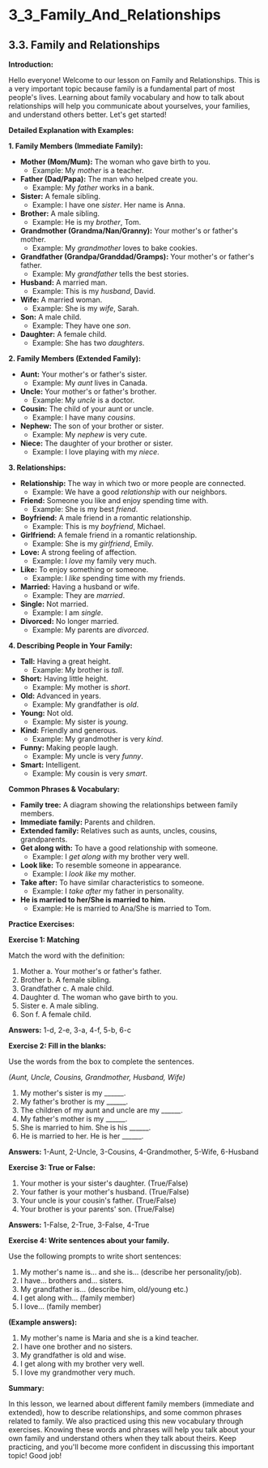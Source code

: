 # 3_3_Family_And_Relationships

## 3.3. Family and Relationships

**Introduction:**

Hello everyone! Welcome to our lesson on Family and Relationships. This is a very important topic because family is a fundamental part of most people's lives. Learning about family vocabulary and how to talk about relationships will help you communicate about yourselves, your families, and understand others better. Let's get started!

**Detailed Explanation with Examples:**

**1. Family Members (Immediate Family):**

*   **Mother (Mom/Mum):** The woman who gave birth to you.
    *   Example: My *mother* is a teacher.
*   **Father (Dad/Papa):** The man who helped create you.
    *   Example: My *father* works in a bank.
*   **Sister:** A female sibling.
    *   Example: I have one *sister*. Her name is Anna.
*   **Brother:** A male sibling.
    *   Example: He is my *brother*, Tom.
*   **Grandmother (Grandma/Nan/Granny):** Your mother's or father's mother.
    *   Example: My *grandmother* loves to bake cookies.
*   **Grandfather (Grandpa/Granddad/Gramps):** Your mother's or father's father.
    *   Example: My *grandfather* tells the best stories.
*   **Husband:** A married man.
    *   Example: This is my *husband*, David.
*   **Wife:** A married woman.
    *   Example: She is my *wife*, Sarah.
*   **Son:** A male child.
    *   Example: They have one *son*.
*   **Daughter:** A female child.
    *   Example: She has two *daughters*.

**2. Family Members (Extended Family):**

*   **Aunt:** Your mother's or father's sister.
    *   Example: My *aunt* lives in Canada.
*   **Uncle:** Your mother's or father's brother.
    *   Example: My *uncle* is a doctor.
*   **Cousin:** The child of your aunt or uncle.
    *   Example: I have many *cousins*.
*   **Nephew:** The son of your brother or sister.
    *   Example: My *nephew* is very cute.
*   **Niece:** The daughter of your brother or sister.
    *   Example: I love playing with my *niece*.

**3. Relationships:**

*   **Relationship:** The way in which two or more people are connected.
    *   Example:  We have a good *relationship* with our neighbors.
*   **Friend:** Someone you like and enjoy spending time with.
    *   Example: She is my best *friend*.
*   **Boyfriend:** A male friend in a romantic relationship.
    *   Example: This is my *boyfriend*, Michael.
*   **Girlfriend:** A female friend in a romantic relationship.
    *   Example:  She is my *girlfriend*, Emily.
*   **Love:** A strong feeling of affection.
    *   Example: I *love* my family very much.
*   **Like:** To enjoy something or someone.
    *   Example: I *like* spending time with my friends.
*   **Married:**  Having a husband or wife.
    *   Example: They are *married*.
*   **Single:** Not married.
    *   Example: I am *single*.
*   **Divorced:**  No longer married.
    *   Example: My parents are *divorced*.

**4. Describing People in Your Family:**

*   **Tall:**  Having a great height.
    *   Example: My brother is *tall*.
*   **Short:**  Having little height.
    *   Example: My mother is *short*.
*   **Old:**  Advanced in years.
    *   Example: My grandfather is *old*.
*   **Young:**  Not old.
    *   Example: My sister is *young*.
*   **Kind:**  Friendly and generous.
    *   Example: My grandmother is very *kind*.
*   **Funny:**  Making people laugh.
    *   Example: My uncle is very *funny*.
*   **Smart:**  Intelligent.
    *   Example: My cousin is very *smart*.

**Common Phrases & Vocabulary:**

*   **Family tree:** A diagram showing the relationships between family members.
*   **Immediate family:** Parents and children.
*   **Extended family:** Relatives such as aunts, uncles, cousins, grandparents.
*   **Get along with:** To have a good relationship with someone.
    *   Example: I *get along with* my brother very well.
*   **Look like:** To resemble someone in appearance.
    *   Example: I *look like* my mother.
*   **Take after:** To have similar characteristics to someone.
    *   Example: I *take after* my father in personality.
*   **He is married to her/She is married to him.**
    *   Example: He is married to Ana/She is married to Tom.

**Practice Exercises:**

**Exercise 1: Matching**

Match the word with the definition:

1.  Mother      a. Your mother's or father's father.
2.  Brother     b. A female sibling.
3.  Grandfather c. A male child.
4.  Daughter    d. The woman who gave birth to you.
5.  Sister      e. A male sibling.
6. Son   f. A female child.

**Answers:** 1-d, 2-e, 3-a, 4-f, 5-b, 6-c

**Exercise 2: Fill in the blanks:**

Use the words from the box to complete the sentences.

*(Aunt, Uncle, Cousins, Grandmother, Husband, Wife)*

1.  My mother's sister is my ______.
2.  My father's brother is my ______.
3.  The children of my aunt and uncle are my ______.
4.  My father's mother is my ______.
5.  She is married to him. She is his ______.
6.  He is married to her. He is her ______.

**Answers:** 1-Aunt, 2-Uncle, 3-Cousins, 4-Grandmother, 5-Wife, 6-Husband

**Exercise 3: True or False:**

1.  Your mother is your sister's daughter. (True/False)
2.  Your father is your mother's husband. (True/False)
3.  Your uncle is your cousin's father. (True/False)
4.  Your brother is your parents' son. (True/False)

**Answers:** 1-False, 2-True, 3-False, 4-True

**Exercise 4:  Write sentences about your family.**

Use the following prompts to write short sentences:

1.  My mother's name is... and she is... (describe her personality/job).
2.  I have... brothers and... sisters.
3.  My grandfather is... (describe him, old/young etc.)
4.  I get along with... (family member)
5.  I love... (family member)

**(Example answers):**

1.  My mother's name is Maria and she is a kind teacher.
2.  I have one brother and no sisters.
3.  My grandfather is old and wise.
4.  I get along with my brother very well.
5.  I love my grandmother very much.

**Summary:**

In this lesson, we learned about different family members (immediate and extended), how to describe relationships, and some common phrases related to family. We also practiced using this new vocabulary through exercises.  Knowing these words and phrases will help you talk about your own family and understand others when they talk about theirs.  Keep practicing, and you'll become more confident in discussing this important topic! Good job!
